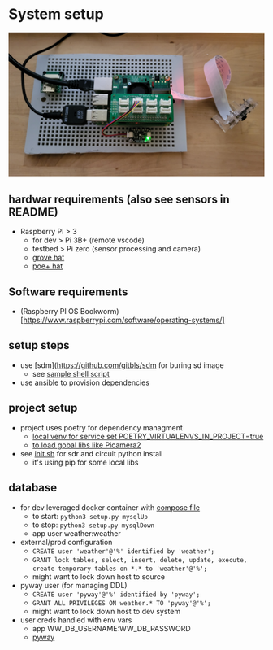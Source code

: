 # System setup

![Stand](img/pi.jpg?raw=true)

## hardwar requirements (also see sensors in README)
- Raspberry PI > 3
    - for dev > Pi 3B+ (remote vscode)
    - testbed > Pi zero (sensor processing and camera)
    - [grove hat](https://wiki.seeedstudio.com/Grove_Base_Hat_for_Raspberry_Pi_Zero/)
    - [poe+ hat](https://www.raspberrypi.com/products/poe-plus-hat/)


## Software requirements
- (Raspberry PI OS Bookworm)[https://www.raspberrypi.com/software/operating-systems/]


## setup steps
- use [sdm](https://github.com/gitbls/sdm for buring sd image
    - see [sample shell script](https://raw.githubusercontent.com/tim-oe/piImage/refs/heads/main/src/sdm/image.sh)
- use [ansible](https://docs.ansible.com/) to provision dependencies

## project setup
- project uses poetry for dependency managment
    - [local venv for service set POETRY_VIRTUALENVS_IN_PROJECT=true](https://python-poetry.org/docs/configuration/#virtualenvsin-project)
    - [to load gobal libs like Picamera2 ](https://python-poetry.org/docs/configuration/#virtualenvsoptionssystem-site-packages)
- see [init.sh](/init.sh?raw=true) for sdr and circuit python install
    - it's using pip for some local libs


## database
- for dev leveraged docker container with [compose file](/mariadb-docker-compose.yml?raw=true)
    - to start: ```python3 setup.py mysqlUp``` 
    - to stop:  ```python3 setup.py mysqlDown```
    - app user weather:weather     
- external/prod configuration
    - ```CREATE user 'weather'@'%' identified by 'weather';``` 
    - ```GRANT lock tables, select, insert, delete, update, execute, create temporary tables on *.* to 'weather'@'%';```
    - might want to lock down host to source
- pyway user (for managing DDL)
    - ```CREATE user 'pyway'@'%' identified by 'pyway';``` 
    - ```GRANT ALL PRIVILEGES ON weather.* TO 'pyway'@'%';```
    - might want to lock down host to dev system
- user creds handled with env vars 
    - app WW_DB_USERNAME:WW_DB_PASSWORD
    - [pyway](https://github.com/jasondcamp/pyway?tab=readme-ov-file#configuration)